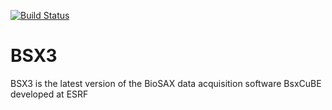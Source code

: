 [![Build Status](https://travis-ci.org/bsxcube/bsx3.svg?branch=master)](https://travis-ci.org/bsxcube/bsx3)
# BSX3
BSX3 is the latest version of the BioSAX data acquisition software BsxCuBE developed at ESRF
